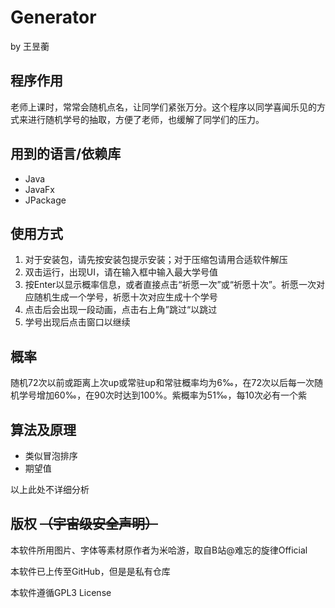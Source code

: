 # Generator

by 王昱蘅

## 程序作用

老师上课时，常常会随机点名，让同学们紧张万分。这个程序以同学喜闻乐见的方式来进行随机学号的抽取，方便了老师，也缓解了同学们的压力。

## 用到的语言/依赖库

* Java
* JavaFx
* JPackage

## 使用方式

1. 对于安装包，请先按安装包提示安装；对于压缩包请用合适软件解压
2. 双击运行，出现UI，请在输入框中输入最大学号值
3. 按Enter以显示概率信息，或者直接点击“祈愿一次”或“祈愿十次”。祈愿一次对应随机生成一个学号，祈愿十次对应生成十个学号
4. 点击后会出现一段动画，点击右上角”跳过“以跳过
5. 学号出现后点击窗口以继续

## 概率

随机72次以前或距离上次up或常驻up和常驻概率均为6‰，在72次以后每一次随机学号增加60‰，在90次时达到100%。紫概率为51‰，每10次必有一个紫

## 算法及原理

* 类似冒泡排序
* 期望值

以上此处不详细分析

## 版权 ~~（宇宙级安全声明）~~

本软件所用图片、字体等素材原作者为米哈游，取自B站@难忘的旋律Official

本软件已上传至GitHub，但是是私有仓库

本软件遵循GPL3 License